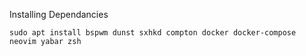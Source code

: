 

Installing Dependancies


```
sudo apt install bspwm dunst sxhkd compton docker docker-compose neovim yabar zsh
```
